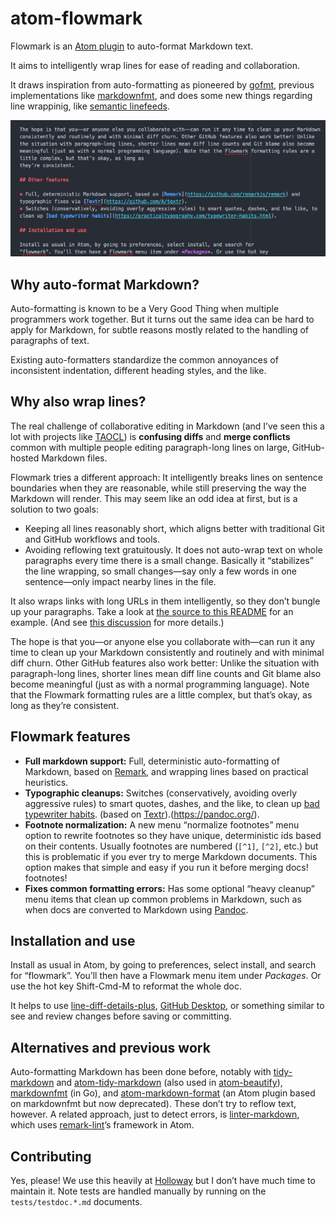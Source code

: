 # atom-flowmark

Flowmark is an [Atom plugin](https://atom.io/packages) to auto-format Markdown text.

It aims to intelligently wrap lines for ease of reading and collaboration.

It draws inspiration from auto-formatting as pioneered by
[gofmt](https://utcc.utoronto.ca/~cks/space/blog/programming/GoWhyGofmtAccepted), previous
implementations like [markdownfmt](https://github.com/shurcooL/markdownfmt), and does some
new things regarding line wrappinig, like
[semantic linefeeds](http://rhodesmill.org/brandon/2012/one-sentence-per-line/).

![Auto-format selection](screenshot.gif)

## Why auto-format Markdown?

Auto-formatting is known to be a Very Good Thing when multiple programmers work together.
But it turns out the same idea can be hard to apply for Markdown, for subtle reasons
mostly related to the handling of paragraphs of text.

Existing auto-formatters standardize the common annoyances of inconsistent indentation,
different heading styles, and the like.

## Why also wrap lines?

The real challenge of collaborative editing in Markdown (and I’ve seen this a lot with
projects like [TAOCL](https://github.com/jlevy/the-art-of-command-line)) is **confusing diffs**
and **merge conflicts** common with multiple people editing paragraph-long lines on large,
GitHub-hosted Markdown files.

Flowmark tries a different approach:
It intelligently breaks lines on sentence boundaries when they are reasonable, while still
preserving the way the Markdown will render.
This may seem like an odd idea at first, but is a solution to two goals:

- Keeping all lines reasonably short, which aligns better with traditional Git and GitHub
  workflows and tools.
- Avoiding reflowing text gratuitously.
  It does not auto-wrap text on whole paragraphs every time there is a small change.
  Basically it “stabilizes” the line wrapping, so small changes—say only a few words in one
  sentence—only impact nearby lines in the file.

It also wraps links with long URLs in them intelligently, so they don’t bungle up your
paragraphs. Take a look at
[the source to this README](https://github.com/jlevy/atom-flowmark/blame/master/README.md) for
an example. (And see [this discussion](https://github.com/shurcooL/markdownfmt/issues/17) for
more details.)

The hope is that you—or anyone else you collaborate with—can run it any time to clean up
your Markdown consistently and routinely and with minimal diff churn.
Other GitHub features also work better:
Unlike the situation with paragraph-long lines, shorter lines mean diff line counts and
Git blame also become meaningful (just as with a normal programming language).
Note that the Flowmark formatting rules are a little complex, but that’s okay, as long as
they’re consistent.

## Flowmark features

- **Full markdown support:**
  Full, deterministic auto-formatting of Markdown, based on
  [Remark](https://github.com/remarkjs/remark), and wrapping lines based on practical
  heuristics.
- **Typographic cleanups:**
  Switches (conservatively, avoiding overly aggressive rules) to smart quotes, dashes, and
  the like, to clean up
  [bad typewriter habits](https://practicaltypography.com/typewriter-habits.html). (based on
  [Textr](https://github.com/A/textr)).(<https://pandoc.org/>).
- **Footnote normalization:**
  A new menu “normalize footnotes” menu option to rewrite footnotes so they have unique,
  deterministic ids based on their contents.
  Usually footnotes are numbered (`[^1]`, `[^2]`, etc.)
  but this is problematic if you ever try to merge Markdown documents.
  This option makes that simple and easy if you run it before merging docs!
  footnotes!
- **Fixes common formatting errors:**
  Has some optional “heavy cleanup” menu items that clean up common problems in Markdown,
  such as when docs are converted to Markdown using [Pandoc](https://pandoc.org/).

## Installation and use

Install as usual in Atom, by going to preferences, select install, and search for
“flowmark”. You’ll then have a Flowmark menu item under *Packages*. Or use the hot key
Shift-Cmd-M to reformat the whole doc.

It helps to use [line-diff-details-plus](https://atom.io/packages/line-diff-details-plus),
[GitHub Desktop](https://desktop.github.com/), or something similar to see and review changes
before saving or committing.

## Alternatives and previous work

Auto-formatting Markdown has been done before, notably with
[tidy-markdown](https://github.com/slang800/tidy-markdown) and
[atom-tidy-markdown](https://github.com/slang800/atom-tidy-markdown) (also used in
[atom-beautify](https://github.com/Glavin001/atom-beautify)),
[markdownfmt](https://github.com/shurcooL/markdownfmt) (in Go), and
[atom-markdown-format](https://github.com/shurcooL-legacy/atom-markdown-format) (an Atom
plugin based on markdownfmt but now deprecated).
These don’t try to reflow text, however.
A related approach, just to detect errors, is
[linter-markdown](https://github.com/AtomLinter/linter-markdown), which uses
[remark-lint](https://github.com/remarkjs/remark-lint)’s framework in Atom.

## Contributing

Yes, please! We use this heavily at [Holloway](https://www.holloway.com/) but I don’t have
much time to maintain it.
Note tests are handled manually by running on the `tests/testdoc.*.md` documents.
